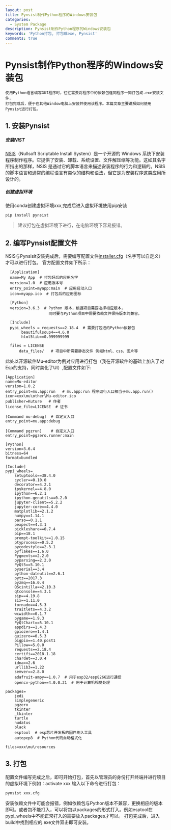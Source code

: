 ```yaml
---
layout: post
title: Pynsist制作Python程序的Windows安装包
categories:
  - System Package
description: Pynsist制作Python程序的Windows安装包
keywords: 'Python打包, 打包成exe, Pynsist'
comments: true
---
```


# Pynsist制作Python程序的Windows安装包
```
使用Python语言编写GUI程序时，往往需要将程序中的依赖包连同程序一同打包成.exe安装文件，
打包完成后，便于在其他Window电脑上安装并使用该程序。本篇文章主要讲解如何使用Pynsist进行打包。
```

## 1. 安装Pynsist

##### 安装NIST
[NSIS](https://nsis.sourceforge.io/Download)（Nullsoft Scriptable Install System）是一个开源的 Windows 系统下安装程序制作程序。它提供了安装、卸载、系统设置、文件解压缩等功能。这如其名字所指出的那样，NSIS 是通过它的脚本语言来描述安装程序的行为和逻辑的。NSIS 的脚本语言和通常的编程语言有类似的结构和语法，但它是为安装程序这类应用所设计的。
##### 创建虚拟环境
使用conda创建虚拟环境xxx,完成后进入虚拟环境使用pip安装

```
pip install pynsist
```
> 建议打包在虚拟环境下进行，在电脑环境下容易报错。

## 2. 编写Pynsist配置文件
NSIS与Pynsisit安装完成后，需要编写配置文件[installer.cfg](https://pynsist.readthedocs.io/en/2.3/)（名字可以自定义）才可以进行打包。
官方配置文件如下所示：

```
  [Application]
  name=My App  # 打包好后的应用名字
  version=1.0  # 应用版本号
  entry_point=myapp:main  # 应用启动入口
  icon=myapp.ico  # 打包后的应用图标
  
  [Python]
  version=3.6.3  # Python 版本，根据项目需要选择相应版本，
                   同时要与Python项目中需要依赖文件保持版本的兼容。
  
  [Include]
  pypi_wheels = requests==2.18.4  # 需要打包进的Python依赖包
       beautifulsoup4==4.6.0
       html5lib==0.999999999
  
  files = LICENSE
      data_files/   # 项目中所需要静态文件 例如html、css、图片等
```

此处以开源软件Mu-editor为例对应用进行打包（我在开源软件的基础上加入了对Esp的支持，同时美化了UI）,配置文件如下:

```
[Application]
name=Mu-editor
version=1.0.2
entry_point=mu.app:run   # mu.app:run 程序运行入口相当于mu.app.run()
icon=xxx\mu\other\Mu-editor.ico
publisher=Kuture   # 作者
license_file=LICENSE  # 证书

[Command mu-debug]  # 自定义入口
entry_point=mu.app:debug

[Command pgzrun]    # 自定义入口 
entry_point=pgzero.runner:main

[Python]
version=3.6.4
bitness=64    
format=bundled

[Include]
pypi_wheels=
    setuptools==38.4.0
    cycler==0.10.0
    decorator==4.2.1
    ipykernel==4.8.0
    ipython==6.2.1
    ipython-genutils==0.2.0
    jupyter-client==5.2.2
    jupyter-core==4.4.0
    matplotlib==2.1.2
    numpy==1.14.1
    parso==0.1.1
    pexpect==4.3.1
    pickleshare==0.7.4
    pip==18.1
    prompt-toolkit==1.0.15
    ptyprocess==0.5.2
    pycodestyle==2.3.1
    pyflakes==1.6.0
    Pygments==2.2.0
    pyparsing==2.2.0
    PyQt5==5.10.1
    pyserial==3.4
    python-dateutil==2.6.1
    pytz==2017.3
    pyzmq==16.0.4
    QScintilla==2.10.3
    qtconsole==4.3.1
    sip==4.19.8
    six==1.11.0
    tornado==4.5.3
    traitlets==4.3.2
    wcwidth==0.1.7
    pygame==1.9.3
    PyQtChart==5.10.1
    appdirs==1.4.3
    gpiozero==1.4.1
    guizero==0.5.3
    pigpio==1.40.post1
    Pillow==5.0.0
    requests==2.18.4
    certifi==2018.1.18
    chardet==3.0.4
    idna==2.6
    urllib3==1.22
    semver==2.8.0
    adafruit-ampy==1.0.7  # 用于esp32/esp8266进行通信
    opencv-python==4.0.0.21  # 用于计算机视觉处理

packages=
    jedi
    simplegeneric
    pgzero
    tkinter
    _tkinter
    turtle
    nudatus
    black
    esptool  # esp芯片开发板的固件刷入工具
    autopep8  # Python代码自动格式化

files=xxx\mu\resources
```
## 3. 打包
配置文件编写完成之后，即可开始打包，首先以管理员的身份打开终端并进行项目的虚拟环境下例如：activate xxx 输入以下命令进行打包：

```
pynsist xxx.cfg
```
安装依赖文件中可能会报错，例如依赖包与Python版本不兼容，更换相应的版本即可。或者包不能打入，可以将包以packages的形式打入。例如esptool在pypi_wheels中不能正常打入的需要放入packages才可以。
打包完成后，进入build中找到相应的.exe文件双击即可安装。


